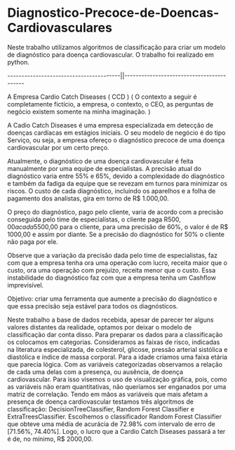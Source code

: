 # Diagnostico-Precoce-de-Doencas-Cardiovasculares
Neste trabalho utilizamos algoritmos de classificação para criar um modelo de diagnóstico para doença cardiovascular. O trabalho foi realizado em python.

----------------------------------------||------------------------------------------

A Empresa Cardio Catch Diseases ( CCD )
( O contexto a seguir é completamente fictício, a empresa, o contexto, o CEO, as perguntas de negócio existem somente na minha imaginação. )

A Cadio Catch Diseases é uma empresa especializada em detecção de doenças cardíacas em estágios iniciais. O seu modelo de negócio é do tipo Serviço, ou seja, a empresa ofereço o diagnóstico precoce de uma doença cardiovascular por um certo preço.

Atualmente, o diagnóstico de uma doença cardiovascular é feita manualmente por uma equipe de especialistas. A precisão atual do diagnóstico varia entre 55% e 65%, devido a complexidade do diagnóstico e também da fadiga da equipe que se revezam em turnos para minimizar os riscos. O custo de cada diagnóstico, incluindo os aparelhos e a folha de pagamento dos analistas, gira em torno de R$ 1.000,00.

O preço do diagnóstico, pago pelo cliente, varia de acordo com a precisão conseguida pelo time de especialistas, o cliente paga R$500,00 a cada 5% de acurácia acima de 50%. Por exemplo, para uma precisão de 55%, o diagnóstico custa R$500,00 para o cliente, para uma precisão de 60%, o valor é de R$ 1000,00 e assim por diante. Se a precisão do diagnóstico for 50% o cliente não paga por ele.

Observe que a variação da precisão dada pelo time de especialistas, faz com que a empresa tenha ora uma operação com lucro, receita maior que o custo, ora uma operação com prejuízo, receita menor que o custo. Essa instabilidade do diagnóstico faz com que a empresa tenha um Cashflow imprevisível.

Objetivo: criar uma ferramenta que aumente a precisão do diagnóstico e que essa precisão seja estável para todos os diagnósticos.

Neste trabalho a base de dados recebida, apesar de parecer ter alguns valores distantes da realidade, optamos por deixar o modelo de classificação dar conta disso. Para preparar os dados para a classificação os colocamos em categorias. Consideramos as faixas de risco, indicadas na literatura especializada, de colesterol, glicose, pressão arterial sistólica e diastólica e índice de massa corporal. Para a idade criamos uma faixa etária que parecia lógica.
Com as variáveis categorizadas observamos a relação de cada uma delas com a presença, ou ausência, de doença cardiovascular. Para isso visemos o uso de visualização gráfica, pois, como as variáveis não eram quantitativas, não queríamos ser enganados por uma matriz de correlação.
Tendo em mãos as variáveis que mais afetam a presença de doença cardiovascular testamos três algoritmos de classificação: DecisionTreeClassifier, Random Forest Classifier e ExtraTreesClassifier. Escolhemos o classificador Random Forest Classifier que obteve uma média de acurácia de 72.98% com intervalo de erro de [71.56%, 74.40%].
Logo, o lucro que a Cardio Catch Diseases passará a ter é de, no mínimo, R$ 2000,00.
